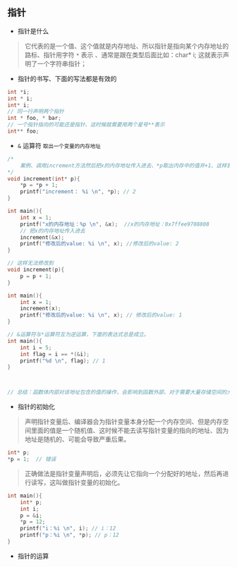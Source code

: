 ## 指针

- 指针是什么

> 它代表的是一个值、这个值就是内存地址、所以指针是指向某个内存地址的路标、指针用字符 `*` 表示 、通常是跟在类型后面比如：char* i; 这就表示声明了一个字符串指针；


- 指针的书写、下面的写法都是有效的

``` C  
int *i;
int * i;
int* i;
// 同一行声明两个指针
int * foo, * bar;
// 一个指针指向的可能还是指针、这时候就需要用两个星号**表示
int** foo;
```


- `&` 运算符 `取出一个变量的内存地址`

```c
/* 
    案例、调用increment方法然后把x的内存地址传入进去、*p取出内存中的值并+1、这样我们就通过内存地址去修改到了外面的值、但是如果你直接把x传入到方法里面进行修改是无法修改到外层的x真实内容的
*/
void increment(int* p){
    *p = *p + 1;
    printf("increment： %i \n", *p); // 2
}

int main(){
    int x = 1;
    printf("x的内存地址：%p \n", &x);  //x的内存地址：0x7ffee9708808
    // 把x的内存地址传入进去
    increment(&x);
    printf("修改后的value: %i \n", x); //修改后的value: 2
}

// 这样无法修改到
void increment(p){
    p = p + 1;
}

int main(){
    int x = 1;
    increment(x);
    printf("修改后的value: %i \n", x); // 修改后的value: 1 
}

// &运算符与*运算符互为逆运算，下面的表达式总是成立。
int main(){
    int i = 5;
    int flag = i == *(&i);
    printf("%d \n", flag); // 1
}



// 总结：函数体内部对该地址包含的值的操作，会影响到函数外部、对于需要大量存储空间的大型变量，复制变量值传入函数，非常浪费时间和空间，不如传入指针来得高效

```

- 指针的初始化

> 声明指针变量后、编译器会为指针变量本身分配一个内存空间、但是内存空间里面的值是一个随机值、这时候不能去读写指针变量的指向的地址、因为地址是随机的、可能会导致严重后果。

```c
int* p;
*p = 1;  // 错误
```
>正确做法是指针变量声明后，必须先让它指向一个分配好的地址，然后再进行读写，这叫做指针变量的初始化。

```c
int main(){
    int* p;
    int i;
    p = &i;
    *p = 12;
    printf("i：%i \n", i); // i：12 
    printf("p：%i \n", *p); // p：12 
}
```

- 指针的运算
